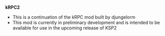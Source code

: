 **kRPC2**

* This is a continuation of the kRPC mod built by djungelorm
* This mod is currently in preliminary development and is intended to be available for use in the upcoming release of KSP2

